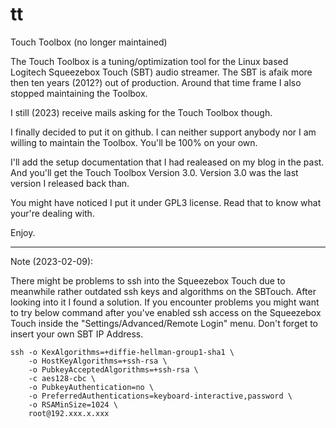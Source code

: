 # tt
Touch Toolbox (no longer maintained)

The Touch Toolbox is a tuning/optimization tool for the 
Linux based Logitech Squeezebox Touch (SBT) audio streamer.
The SBT is afaik more then ten years (2012?) out of production.
Around that time frame I also stopped maintaining the Toolbox. 

I still (2023) receive mails asking for the Touch Toolbox though.

I finally decided to put it on github. I can neither support 
anybody nor I am willing to maintain the Toolbox.
You'll be 100% on your own. 

I'll add the setup documentation that I had realeased on my 
blog in the past. And you'll get the Touch Toolbox Version 3.0.
Version 3.0 was the last version I released back than. 

You might have noticed I put it under GPL3 license. Read that
to know what your're dealing with.

Enjoy.

_________________________________________________________________

Note (2023-02-09):

There might be problems to ssh into the Squeezebox Touch due to
meanwhile rather outdated ssh keys and algorithms on the SBTouch. 
After looking into it I found a solution. If you encounter problems
you might want to try below command after you've enabled ssh access
on the Squeezebox Touch inside the "Settings/Advanced/Remote Login"
menu. Don't forget to insert your own SBT IP Address.

```
ssh -o KexAlgorithms=+diffie-hellman-group1-sha1 \
    -o HostKeyAlgorithms=+ssh-rsa \
    -o PubkeyAcceptedAlgorithms=+ssh-rsa \
    -c aes128-cbc \
    -o PubkeyAuthentication=no \
    -o PreferredAuthentications=keyboard-interactive,password \
    -o RSAMinSize=1024 \
    root@192.xxx.x.xxx
```

